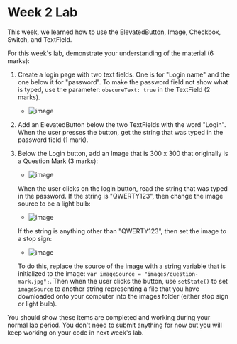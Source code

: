 # Week 2 Lab
This week, we learned how to use the ElevatedButton, Image, Checkbox, Switch, and TextField.

For this week's lab, demonstrate your understanding of the material (6 marks):

1. Create a login page with two text fields. One is for "Login name" and the one below it for "password". To make the password field not show what is typed, use the parameter: `obscureText: true` in the TextField (2 marks).
   - ![image](https://github.com/RyanRen2023/s3mobile/assets/148353217/3d8eee57-31ca-4276-a8e0-a91d231f173b)


3. Add an ElevatedButton below the two TextFields with the word "Login". When the user presses the button, get the string that was typed in the password field (1 mark).

4. Below the Login button, add an Image that is 300 x 300 that originally is a Question Mark (3 marks):
    - ![image](https://github.com/RyanRen2023/s3mobile/assets/148353217/a56c02e6-47e8-4bbf-94a4-f5d966904c99)

    
   When the user clicks on the login button, read the string that was typed in the password. If the string is "QWERTY123", then change the image source to be a light bulb:
    - ![image](https://github.com/RyanRen2023/s3mobile/assets/148353217/8cb40b30-cffe-45f9-b326-2f623f1ca21f)

    
   If the string is anything other than "QWERTY123", then set the image to a stop sign:
    - ![image](https://github.com/RyanRen2023/s3mobile/assets/148353217/550297d3-1795-4c3b-ad00-90b3e6755432)

   
   To do this, replace the source of the image with a string variable that is initialized to the image: `var imageSource = "images/question-mark.jpg";`. Then when the user clicks the button, use `setState()` to set `imageSource` to another string representing a file that you have downloaded onto your computer into the images folder (either stop sign or light bulb).

You should show these items are completed and working during your normal lab period. You don't need to submit anything for now but you will keep working on your code in next week's lab.
